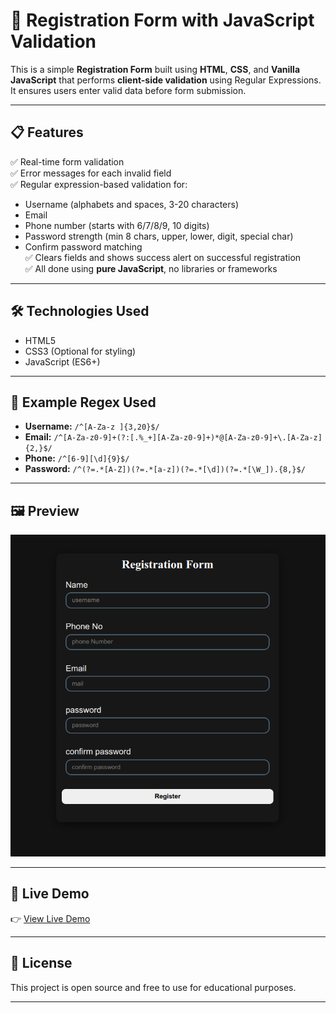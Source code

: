 # 🚀 Registration Form with JavaScript Validation

This is a simple **Registration Form** built using **HTML**, **CSS**, and **Vanilla JavaScript** that performs **client-side validation** using Regular Expressions. It ensures users enter valid data before form submission.

---

## 📋 Features

✅ Real-time form validation  
✅ Error messages for each invalid field  
✅ Regular expression-based validation for:
- Username (alphabets and spaces, 3-20 characters)
- Email
- Phone number (starts with 6/7/8/9, 10 digits)
- Password strength (min 8 chars, upper, lower, digit, special char)
- Confirm password matching  
✅ Clears fields and shows success alert on successful registration  
✅ All done using **pure JavaScript**, no libraries or frameworks

---
## 🛠️ Technologies Used

- HTML5  
- CSS3 (Optional for styling)  
- JavaScript (ES6+)

---

## 🧪 Example Regex Used

- **Username:** `/^[A-Za-z ]{3,20}$/`
- **Email:** `/^[A-Za-z0-9]+(?:[.%_+][A-Za-z0-9]+)*@[A-Za-z0-9]+\.[A-Za-z]{2,}$/`
- **Phone:** `/^[6-9][\d]{9}$/`
- **Password:** `/^(?=.*[A-Z])(?=.*[a-z])(?=.*[\d])(?=.*[\W_]).{8,}$/`

---

## 🖼️ Preview

![Registration Form Preview](form.png)

---
## 🔗 Live Demo

👉 [View Live Demo]()

---


## 🧾 License

This project is open source and free to use for educational purposes.

---


